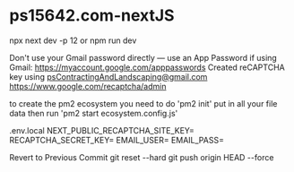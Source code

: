 # ps15642.com-nextJS
npx next dev -p 12
or
npm run dev

Don't use your Gmail password directly — use an App Password if using Gmail: https://myaccount.google.com/apppasswords
Created reCAPTCHA key using psContractingAndLandscaping@gmail.com https://www.google.com/recaptcha/admin

to create the pm2 ecosystem you need to do 
'pm2 init'
put in all your file data
then run
'pm2 start ecosystem.config.js'


.env.local
NEXT_PUBLIC_RECAPTCHA_SITE_KEY=
RECAPTCHA_SECRET_KEY=
EMAIL_USER=
EMAIL_PASS=


Revert to Previous Commit
git reset --hard <commit-hash>
git push origin HEAD --force
